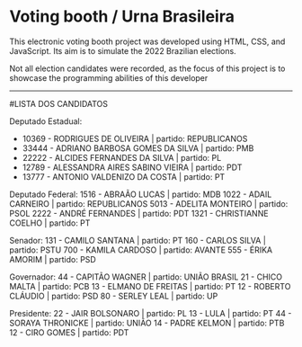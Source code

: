 # Voting booth / Urna Brasileira
This electronic voting booth project was developed using HTML, CSS, and JavaScript.
Its aim is to simulate the 2022 Brazilian elections. 

Not all election candidates were recorded, as the focus of this project is to showcase
the programming abilities of this developer

--------------------------------------------------------------------------------------
#LISTA DOS CANDIDATOS

Deputado Estadual:
- 10369 - RODRIGUES DE OLIVEIRA          | partido: REPUBLICANOS
- 33444 - ADRIANO BARBOSA GOMES DA SILVA | partido: PMB
- 22222 - ALCIDES FERNANDES DA SILVA     | partido: PL
- 12789 - ALESSANDRA AIRES SABINO VIEIRA | partido: PDT
- 13777 - ANTONIO VALDENIZO DA COSTA     | partido: PT

Deputado Federal:
1516 - ABRAÃO LUCAS       | partido: MDB
1022 - ADAIL CARNEIRO     | partido: REPUBLICANOS
5013 - ADELITA MONTEIRO   | partido: PSOL
2222 - ANDRÉ FERNANDES    | partido: PDT
1321 - CHRISTIANNE COELHO | partido: PT

Senador:
131 - CAMILO SANTANA | partido: PT
160 - CARLOS SILVA   | partido: PSTU
700 - KAMILA CARDOSO | partido: AVANTE
555 - ÉRIKA AMORIM   | partido: PSD

Governador:
44 - CAPITÃO WAGNER    | partido: UNIÃO BRASIL
21 - CHICO MALTA       | partido: PCB
13 - ELMANO DE FREITAS | partido: PT
12 - ROBERTO CLÁUDIO   | partido: PSD
80 - SERLEY LEAL       | partido: UP

Presidente:
22 - JAIR BOLSONARO   | partido: PL
13 - LULA             | partido: PT
44 - SORAYA THRONICKE | partido: UNIÃO
14 - PADRE KELMON     |  partido: PTB
12 - CIRO GOMES       | partido: PDT
